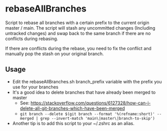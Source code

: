 # rebaseAllBranches
Script to rebase all branches with a certain prefix to the current origin master / main. The script will stash any uncommitted changes (Including untracked changes)  and swap back to the same branch if there are no conflicts during rebasing.

If there are conflicts during the rebase, you need to fix the conflict and manually pop the stash on your original branch.

## Usage
- Edit the rebaseAllBranches.sh branch_prefix variable with the prefix you use for your branches
- It's a good idea to delete branches that have already been merged to master
	- See: https://stackoverflow.com/questions/6127328/how-can-i-delete-all-git-branches-which-have-been-merged
	- ```git branch --delete $(git branch --format '%(refname:short)' --merged | grep --invert-match 'main\|master\|branch-to-skip')```
- Another tip is to add this script to your ~/.zshrc as an alias.
